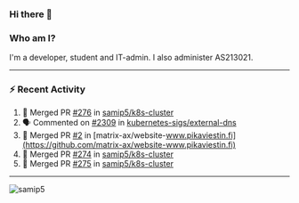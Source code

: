 ### Hi there 👋

### Who am I?
I'm a developer, student and IT-admin. I also administer AS213021.

---
### :zap: Recent Activity
<!--START_SECTION:activity-->
1. 🎉 Merged PR [#276](https://github.com/samip5/k8s-cluster/pull/276) in [samip5/k8s-cluster](https://github.com/samip5/k8s-cluster)
2. 🗣 Commented on [#2309](https://github.com/kubernetes-sigs/external-dns/issues/2309) in [kubernetes-sigs/external-dns](https://github.com/kubernetes-sigs/external-dns)
3. 🎉 Merged PR [#2](https://github.com/matrix-ax/website-www.pikaviestin.fi/pull/2) in [matrix-ax/website-www.pikaviestin.fi](https://github.com/matrix-ax/website-www.pikaviestin.fi)
4. 🎉 Merged PR [#274](https://github.com/samip5/k8s-cluster/pull/274) in [samip5/k8s-cluster](https://github.com/samip5/k8s-cluster)
5. 🎉 Merged PR [#275](https://github.com/samip5/k8s-cluster/pull/275) in [samip5/k8s-cluster](https://github.com/samip5/k8s-cluster)
<!--END_SECTION:activity-->
---

<img align="center" src="https://github-readme-stats.vercel.app/api?username=samip5&show_icons=true" alt="samip5" />
